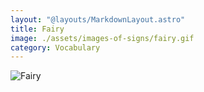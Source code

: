 ```yaml
---
layout: "@layouts/MarkdownLayout.astro"
title: Fairy
image: ./assets/images-of-signs/fairy.gif
category: Vocabulary
---
```


![Fairy](@signs/fairy.gif)
